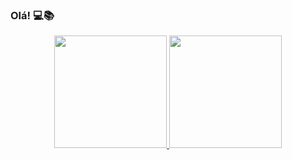 ### Olá!  💻📚 

<div align="center">
  <a href="https://github.com/mathesanto">
  <img height="180em" src="https://www.iconfinder.com/icons/1608639/code_icon"/>
  <img height="180em" src="https://www.clipartmax.com/png/middle/113-1133855_icon-code-png-blue.png"/>
</div>
<!--
**mathesanto/mathesanto** is a ✨ _special_ ✨ repository because its `README.md` (this file) appears on your GitHub profile.

Here are some ideas to get you started:

- 🔭 I’m currently working on ...
- 🌱 I’m currently learning ...
- 👯 I’m looking to collaborate on ...
- 🤔 I’m looking for help with ...
- 💬 Ask me about ...
- 📫 How to reach me: ...
- 😄 Pronouns: ...
- ⚡ Fun fact: ...
-->
